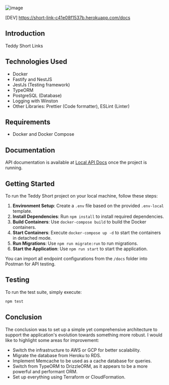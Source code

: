 ![image](https://github.com/ssbreno/teddy-test/assets/8092325/cd25cb7f-e423-46f7-868d-d9b9ce102252)


[DEV] https://short-link-c41e08f1537b.herokuapp.com/docs

## Introduction

Teddy Short Links

## Technologies Used

- Docker
- Fastify and NestJS
- JestJs (Testing framework)
- TypeORM
- PostgreSQL (Database)
- Logging with Winston
- Other Libraries: Prettier (Code formatter), ESLint (Linter)

## Requirements

- Docker and Docker Compose

## Documentation

API documentation is available at [Local API Docs](http://localhost:3000/docs) once the project is running.

## Getting Started

To run the Teddy Short project on your local machine, follow these steps:

1. **Environment Setup**: Create a `.env` file based on the provided `.env-local` template.
2. **Install Dependencies**: Run `npm install` to install required dependencies.
3. **Build Containers**: Use `docker-compose build` to build the Docker containers.
4. **Start Containers**: Execute `docker-compose up -d` to start the containers in detached mode.
5. **Run Migrations**:  Use `npm run migrate:run` to run migrations.
6. **Start the Application**: Use `npm run start` to start the application.

You can import all endpoint configurations from the `/docs` folder into Postman for API testing.

## Testing

To run the test suite, simply execute:

```bash
npm test
```

## Conclusion

The conclusion was to set up a simple yet comprehensive architecture to support the application's evolution towards something more robust. I would like to highlight some areas for improvement:

- Switch the infrastructure to AWS or GCP for better scalability.
- Migrate the database from Heroku to RDS.
- Implement Memcache to be used as a cache database for queries.
- Switch from TypeORM to DrizzleORM, as it appears to be a more powerful and performant ORM.
- Set up everything using Terraform or CloudFormation.
